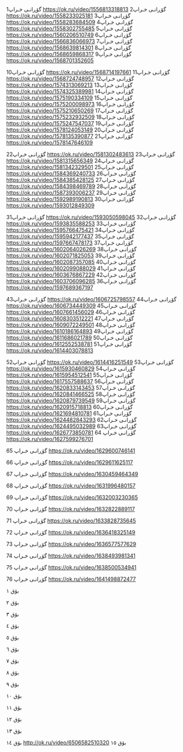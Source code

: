 گۆڕانـی خـراپ1
https://ok.ru/video/1556813318813
گۆڕانـی خـراپ2
https://ok.ru/video/1558233025181
گۆڕانـی خـراپ3
https://ok.ru/video/1558283684509
گۆڕانـی خـراپ4
https://ok.ru/video/1558302755485
گۆڕانـی خـراپ5
https://ok.ru/video/1560206510749
گۆڕانـی خـراپ6
https://ok.ru/video/1566836066973
گۆڕانـی خـراپ7
https://ok.ru/video/1568639814301
گۆڕانـی خـراپ8
https://ok.ru/video/1568659868317
گۆڕانـی خـراپ9
https://ok.ru/video/1568701352605

گۆڕانـی خـراپ10
https://ok.ru/video/1568714197661
گۆڕانـی خـراپ11
https://ok.ru/video/1568724748957
گۆڕانـی خـراپ12
https://ok.ru/video/1574313069213
گۆڕانـی خـراپ13
https://ok.ru/video/1574325389981
گۆڕانـی خـراپ14
https://ok.ru/video/1575190334109
گۆڕانـی خـراپ15
https://ok.ru/video/1575200098973
گۆڕانـی خـراپ16
https://ok.ru/video/1575210650269
گۆڕانـی خـراپ17
https://ok.ru/video/1575232932509
گۆڕانـی خـراپ18
https://ok.ru/video/1575247547037
گۆڕانـی خـراپ19
https://ok.ru/video/1578124053149
گۆڕانـی خـراپ20
https://ok.ru/video/1578135390877
گۆڕانـی خـراپ21
https://ok.ru/video/1578147646109

گۆڕانـی خـراپ22
https://ok.ru/video/1581302483613
گۆڕانـی خـراپ23
https://ok.ru/video/1581315656349
گۆڕانـی خـراپ24
https://ok.ru/video/1581342329501
گۆڕانـی خـراپ25
https://ok.ru/video/1584369240733
گۆڕانـی خـراپ26
https://ok.ru/video/1584385428125
گۆڕانـی خـراپ27
https://ok.ru/video/1584398469789
گۆڕانـی خـراپ28
https://ok.ru/video/1587393006237
گۆڕانـی خـراپ29
https://ok.ru/video/1592989190813
گۆڕانـی خـراپ30
https://ok.ru/video/1593012849309

گۆڕانـی خـراپ31
https://ok.ru/video/1593050598045
گۆڕانـی خـراپ32
https://ok.ru/video/1593835588253
گۆڕانـی خـراپ33
https://ok.ru/video/1595766475421
گۆڕانـی خـراپ34
https://ok.ru/video/1595942177437
گۆڕانـی خـراپ35
https://ok.ru/video/1597667478173
گۆڕانـی خـراپ37
https://ok.ru/video/1602064026269
گۆڕانـی خـراپ38
https://ok.ru/video/1602071825053
گۆڕانـی خـراپ39
https://ok.ru/video/1602087357085
گۆڕانـی خـراپ40
https://ok.ru/video/1602099088029
گۆڕانـی خـراپ41
https://ok.ru/video/1603676867229
گۆڕانـی خـراپ42
https://ok.ru/video/1603706096285
گۆڕانـی خـراپ36
https://ok.ru/video/1597689367197

گۆڕانـی خـراپ43
https://ok.ru/video/1606725798557
گۆڕانـی خـراپ44
https://ok.ru/video/1606734449309
گۆڕانـی خـراپ45
https://ok.ru/video/1607661456029
گۆڕانـی خـراپ46
https://ok.ru/video/1608303512221
گۆڕانـی خـراپ47
https://ok.ru/video/1609072249501
گۆڕانـی خـراپ48
https://ok.ru/video/1610186164893
گۆڕانـی خـراپ49
https://ok.ru/video/1611686021789
گۆڕانـی خـراپ50
https://ok.ru/video/1612552538781
گۆڕانـی خـراپ51
https://ok.ru/video/1614403078813

گۆڕانـی خـراپ52
https://ok.ru/video/1614416251549
گۆڕانـی خـراپ53
https://ok.ru/video/1615930460829
گۆڕانـی خـراپ54
https://ok.ru/video/1615954512541
گۆڕانـی خـراپ55
https://ok.ru/video/1617557588637
گۆڕانـی خـراپ56
https://ok.ru/video/1620833143453
گۆڕانـی خـراپ57
https://ok.ru/video/1620841466525
گۆڕانـی خـراپ58
https://ok.ru/video/1620879739549
گۆڕانـی خـراپ59
https://ok.ru/video/1620915718813
گۆڕانـی خـراپ60
https://ok.ru/video/1621694810781
گۆڕانـی خـراپ61
https://ok.ru/video/1624482843293
گۆڕانـی خـراپ62
https://ok.ru/video/1624495032989
گۆڕانـی خـراپ63
https://ok.ru/video/1626773850781
گۆڕانـی خـراپ 64
https://ok.ru/video/1627599276701

گۆڕانـی خـراپ 65
https://ok.ru/video/1629600746141

گۆڕانـی خـراپ 66
https://ok.ru/video/1629611625117

گۆڕانـی خـراپ 67
https://ok.ru/video/1630459464349

گۆڕانـی خـراپ 68
https://ok.ru/video/1631996480157

گۆڕانـی خـراپ 69
https://ok.ru/video/1632003230365

گۆڕانـی خـراپ 70
https://ok.ru/video/1632822889117

گۆڕانـی خـراپ 71
https://ok.ru/video/1633828735645

گۆڕانـی خـراپ 72
https://ok.ru/video/1636418325149

گۆڕانـی خـراپ 73
https://ok.ru/video/1636577577629

گۆڕانـی خـراپ 74
https://ok.ru/video/1638493981341

گۆڕانـی خـراپ 75
https://ok.ru/video/1638500534941

گۆڕانـی خـراپ 76
https://ok.ru/video/1641498872477


بۆق ١

بۆق ٢

بۆق ٣

بۆق ٤

بۆق ٥

بۆق ٦

بۆق ٧

بۆق ٨

بۆق ٩

بۆق ١٠

بۆق ١١

بۆق ١٢

بۆق ١٣

بۆق ١٤
http://ok.ru/video/6506582510320
بۆق ١٥
